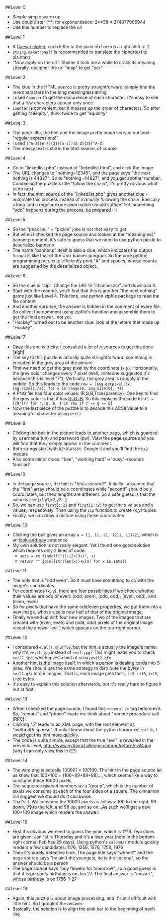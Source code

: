 ##Level 0

* Simple simple warm up
* Use double star (\*\*) for exponentiation: 2\*\*38 = 274877906944
* Use this number to replace the url

##Level 1

* A [Caesar cipher](http://en.wikipedia.org/wiki/Caesar_cipher), each letter in the plain text needs a right shift of 2
* `string.maketrans()` is recommended to translate the ciphertext to plaintext
* "Now apply on the url". Shame it took me a while to crack its meaning. Literally, decipher the url "map" to get "ocr"

##Level 2

* The clue in the HTML source is pretty straightforward: simply find the rare characters in the long meaningless string
* I used `Counter` to get the occurrence of each character. It's easy to see that a few characters appear only once
* `Counter` is convenient, but it messes up the order of characters. So after getting "aeilquty", think twice to get "equality"

##Level 3

* The page title, the hint and the image pretty much scream out loud: "regular expressions!"
* I used `[^A-Z][A-Z]{3}([a-z])[A-Z]{3}[^A-Z]`
* The messy text is still in the html source, of course

##Level 4
* Go to "linkedlist.php" instead of "linkedlist.html", and click the image
* The URL changes to "nothing=12345", and the page says "the next nothing is 44827". Go to "nothing=44827", and you get another number. Combining the puzzle's title "follow the chain", it's pretty obvious what to do next
* In fact, the html source of the "linkedlist.php" gives another clue - automate this process instead of manually following the chain. Basically a loop and a regular expression match should suffice. Yet, something "odd" happens during the process, be prepared :-)

##Level 5
* So the "peak hell" = "pickle" joke is not that easy to get
* But when I checked the page source and looked at the "meaningless" banner.p content, it's safe to guess that we need to use python pickle to deserialize banner.p
* The name "banner.p" itself is also a clue, which indicates the output format is like that of the Unix banner program. So the core python programming here is to efficiently print "#" and spaces, whose counts are suggested by the deserialized object.

##Level 6
* So the clue is "zip". Change the URL to "channel.zip" and download it.
* Start with the readme, you'll find that this is another "the next nothing" game just like Level 4. This time, use python zipfile package to read the file content.
* And another surprise, the answer is hidden in the comment of every file. So collect the comment using zipfile's function and assemble them to get the final answer...not yet. 
* "Hockey" turned out to be another clue: look at the letters that made up "Hockey".

##Level 7
* Okay this one is tricky. I consulted a lot of resources to get this done [sigh]
* The key to this puzzle is actually quite straightforward: something is encoded in the grey area of the picture
* First we need to get the grey pixel by the coordinate (x,y). Horizontally, the grey color changes every 7 pixel (well, someone suggested it's because this is level "7"); Vertically, the grey area is roughly at the middle. So this leads to the code `row = [img.getpixel((x, img.size[1]/2)) for x in range(0, img.size[0], 7)]`
* A PNG file has four color values: (R,G,B,Transparency). One key to find the grey color is that it has [R=G=B](http://en.wikipedia.org/wiki/Grey). So this explains the code `hint1 = [chr(r) for r, g, b, t in row if r == g == b]`
* Now the last piece of the puzzle is to decode this ACSII value to a meaningful character using `chr()`

##Level 8
* Clicking the bee in the picture leads to another page, which is guarded by username (un) and password (pw). View the page source and you will find that they simply appear in the comment.
* Both strings start with `BZh91AY&SY`. Google it and you'll find the `bz2` module
* Also some minor clues: "bee", "working hard"->"busy"->sounds familiar?

##Level 9
* In the page source, the hint is "first+second?". Initially I assumed that the "first" array should be x coordinates while "second" should be y coordinates, but their lengths are different. So a safe guess is that the value is like [x1,y1,x2,y2...]
* So, we can use `first[::2]` and `first[1::2]` to get the x values and y values, respectively. Then using the `zip` function to create (x,y) tuples.
* Finally, we can draw a picture using these coordinates

##Level 10
* Clicking the bull gives an array `a = [1, 11, 21, 1211, 111221`, which is an [look-and-say](http://en.wikipedia.org/wiki/Look-and-say_sequence) sequence
* My own solution is not really elegant. Yet I found one good solution which requires only 2 lines of code:
  * `sets = re.findall("(1+|2+|3+)", s)`
  * `return "".join([str(len(x))+x[0] for x in sets])`

##Level 11
* The only hint is "odd even". So it must have something to do with the image's coordinates.
* For coordinates (x, y), there are four possibilities if we check whether their values are odd or even: (odd, even), (odd, odd), (even, odd), and (even, even)
* So for pixels that have the same odd/even properties, we put them into a new image, whose size is now half of that of the original image.
* Finally we end up with four new images. Two of the images that are created with (even, even) and (odd, odd) pixels of the original image reveal the answer 'evil', which appears on the top-right corner.

##Level 12
* I considered `eval()`, `shuffle`, but the hint is actually the image's name: why it's `evil1.jpg` instead of `evil.jpg`? This might leads you to check `evil2.jpg`, which gives a hint of using `evil2.gfx`
* Another hint is the image itself, in which a person is dealing cards into 5 piles. We should use the same strategy to distribute the bytes in `evil2.gfx` into 5 images. That is, each image gets the `i`, `i+5`, `i+10`, `i+15`, `i+20` bytes
* It's easy to explain this solution afterwards, but it's really hard to figure it out at first.

##Level 13
* When I checked the page source, I found this `<remote />` tag before evil. So, "remote" and "phone" made me think about "remote procedure call (RPC)".
* Clicking "5" leads to an XML page, with the root element as "methodResponse". If only I knew about the python library `xmlrpclib`, I would get this hint more quickly.
* The code is quite simple, except that the true "evil" is revealed in the previous level, http://www.pythonchallenge.com/pc/return/evil4.jpg (why I can only view this in IE?)

##Level 14
* The wire.png is actually 10000*1 = 100*100. The hint in the page source let us know that 100*100 = (100+99+99+98)..., which seems like a way to consume these 10000 pixels.
* The sequence gives 4 numbers as a "group", which is the number of pixels we consume at each of the four sides of a square. The cinnamon roll suggest we should do it clockwise.
* That's it. We consume the 10000 pixels as follows: 100 to the right, 99 down, 99 to the left, and 98 up, and so on...As such we'll get a new 100*100 image which renders the answer.

##Level 15
* First it's obvious we need to guess the year, which is 1??6. Two clues are given: Jan 1st is Thursday and it's a leap year (note in the bottom-right corner, Feb has 29 days). Using python's `calendar` module quickly renders a few candidates: 1176, 1356, 1576, 1756, 1976
* Then it's purely detective time. The page title says "whom?" and the page source says "he ain't the youngest, he is the second", so the answer should be a person
* The page source says "buy flowers for tomorrow", so a good guess is that this person's birthday is on Jan 27. The final answer is "mozart", whose birthday is on 1756-1-27

##Level 16
* Again, this puzzle is about image processing, and it's still difficult with little hint. So I googled the answer.
* Basically, the solution is to align the pink bar to the beginning of each line.
